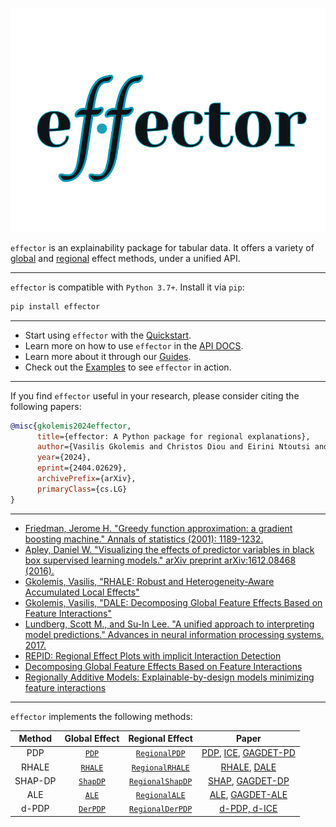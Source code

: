 # 

<p align="center">
  <img src="./static/effector_logo.png" />
</p>


`effector` is an explainability package for tabular data.
It offers a variety of [global](./global_effect_intro/) and [regional](./regional_effect_intro/) effect methods, 
under a unified API.

---

`effector` is compatible with `Python 3.7+`. Install it via `pip`:

```bash
pip install effector
```

---

- Start using `effector` with the [Quickstart](./quickstart/).
- Learn more on how to use `effector` in the [API DOCS](./api_docs/).
- Learn more about it through our [Guides](./guides/).
- Check out the [Examples](./examples/) to see `effector` in action.

--- 

If you find `effector` useful in your research, please consider citing the following papers:

```bibtex
@misc{gkolemis2024effector,
      title={effector: A Python package for regional explanations}, 
      author={Vasilis Gkolemis and Christos Diou and Eirini Ntoutsi and Theodore Dalamagas and Bernd Bischl and Julia Herbinger and Giuseppe Casalicchio},
      year={2024},
      eprint={2404.02629},
      archivePrefix={arXiv},
      primaryClass={cs.LG}
}
```

---

- [Friedman, Jerome H. "Greedy function approximation: a gradient boosting machine." Annals of statistics (2001): 1189-1232.](https://projecteuclid.org/euclid.aos/1013203451)
- [Apley, Daniel W. "Visualizing the effects of predictor variables in black box supervised learning models." arXiv preprint arXiv:1612.08468 (2016).](https://arxiv.org/abs/1612.08468)
- [Gkolemis, Vasilis, "RHALE: Robust and Heterogeneity-Aware Accumulated Local Effects"](https://ebooks.iospress.nl/doi/10.3233/FAIA230354)
- [Gkolemis, Vasilis, "DALE: Decomposing Global Feature Effects Based on Feature Interactions"](https://proceedings.mlr.press/v189/gkolemis23a/gkolemis23a.pdf)
- [Lundberg, Scott M., and Su-In Lee. "A unified approach to interpreting model predictions." Advances in neural information processing systems. 2017.](https://papers.nips.cc/paper/7062-a-unified-approach-to-interpreting-model-predictions)
- [REPID: Regional Effect Plots with implicit Interaction Detection](https://proceedings.mlr.press/v151/herbinger22a.html)
- [Decomposing Global Feature Effects Based on Feature Interactions](https://arxiv.org/pdf/2306.00541.pdf)
- [Regionally Additive Models: Explainable-by-design models minimizing feature interactions](https://arxiv.org/abs/2309.12215)

---

`effector` implements the following methods:

|  Method  |                         Global Effect                          |                                 Regional Effect                                 |                                                                       Paper                                                                        |                                                                                                                                
|:--------:|:--------------------------------------------------------------:|:-------------------------------------------------------------------------------:|:--------------------------------------------------------------------------------------------------------------------------------------------------:|
|   PDP    | [`PDP`](./api_docs/api_global/#effector.global_effect_ale.PDP) |        [`RegionalPDP`](./api_docs/api_global/#effector.regional_effect_pdp.RegionalPDP)         | [PDP](https://projecteuclid.org/euclid.aos/1013203451), [ICE](https://arxiv.org/abs/1309.6392), [GAGDET-PD](https://arxiv.org/pdf/2306.00541.pdf)  |
|  RHALE   |       [`RHALE`](./api_docs/api_global/#effector.global_effect_ale.RHALE)       |      [`RegionalRHALE`](./api_docs/api_global/#effector.regional_effect_ale.RegionalRHALE)       |         [RHALE](https://ebooks.iospress.nl/doi/10.3233/FAIA230354), [DALE](https://proceedings.mlr.press/v189/gkolemis23a/gkolemis23a.pdf)         |
| SHAP-DP  |     [`ShapDP`](./api_docs/api_global/#effector.global_effect_shap.ShapDP)      |     [`RegionalShapDP`](./api_docs/api_global/#effector.regional_effect_shap.RegionalShapDP)     | [SHAP](https://papers.nips.cc/paper/7062-a-unified-approach-to-interpreting-model-predictions), [GAGDET-DP](https://arxiv.org/pdf/2306.00541.pdf)  |
|   ALE    |         [`ALE`](./api_docs/api_global/#effector.global_effect_ale.ALE)         |        [`RegionalALE`](./api_docs/api_global/#effector.regional_effect_ale.RegionalALE)         |                [ALE](https://academic.oup.com/jrsssb/article/82/4/1059/7056085), [GAGDET-ALE](https://arxiv.org/pdf/2306.00541.pdf)                |                                                                                    
|  d-PDP   |      [`DerPDP`](./api_docs/api_global/#effector.global_effect_pdp.DerPDP)      |     [`RegionalDerPDP`](./api_docs/api_global/#effector.regional_effect_pdp.RegionalDerPDP)      |                                                  [d-PDP, d-ICE](https://arxiv.org/abs/1309.6392)                                                   | 


